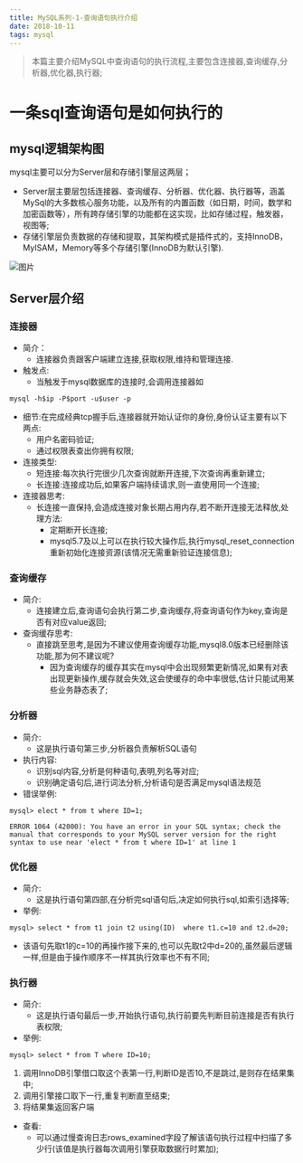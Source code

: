 ```yaml
---
title: MySQL系列-1-查询语句执行介绍
date: 2018-10-11
tags: mysql
---
```

>本篇主要介绍MySQL中查询语句的执行流程,主要包含连接器,查询缓存,分析器,优化器,执行器;

<!-- more -->
# 一条sql查询语句是如何执行的
## mysql逻辑架构图
mysql主要可以分为Server层和存储引擎层这两层；
* Server层主要层包括连接器、查询缓存、分析器、优化器、执行器等，涵盖 MySql的大多数核心服务功能，以及所有的内置函数（如日期，时间，数学和加密函数等），所有跨存储引擎的功能都在这实现，比如存储过程，触发器，视图等;
* 存储引擎层负责数据的存储和提取，其架构模式是插件式的，支持InnoDB，MyISAM，Memory等多个存储引擎(InnoDB为默认引擎).

![图片](https://i.loli.net/2019/03/04/5c7d2a8e9e9d3.png)
## Server层介绍
### 连接器
* 简介：
  * 连接器负责跟客户端建立连接,获取权限,维持和管理连接.
* 触发点:
  * 当触发于mysql数据库的连接时,会调用连接器如
```
mysql -h$ip -P$port -u$user -p
```
  * 细节:在完成经典tcp握手后,连接器就开始认证你的身份,身份认证主要有以下两点:
    * 用户名密码验证;
    * 通过权限表查出你拥有权限;
* 连接类型:
  * 短连接:每次执行完很少几次查询就断开连接,下次查询再重新建立;
  * 长连接:连接成功后,如果客户端持续请求,则一直使用同一个连接;
* 连接器思考:
  * 长连接一直保持,会造成连接对象长期占用内存,若不断开连接无法释放,处理方法:
    * 定期断开长连接;
    * mysql5.7及以上可以在执行较大操作后,执行mysql_reset_connection重新初始化连接资源(该情况无需重新验证连接信息);

### 查询缓存
* 简介:
  * 连接建立后,查询语句会执行第二步,查询缓存,将查询语句作为key,查询是否有对应value返回;
* 查询缓存思考:
  * 直接跳至思考,是因为不建议使用查询缓存功能,mysql8.0版本已经删除该功能,那为何不建议呢?
    * 因为查询缓存的缓存其实在mysql中会出现频繁更新情况,如果有对表出现更新操作,缓存就会失效,这会使缓存的命中率很低,估计只能试用某些业务静态表了;

### 分析器
* 简介:
  * 这是执行语句第三步,分析器负责解析SQL语句
* 执行内容:
  * 识别sql内容,分析是何种语句,表明,列名等对应;
  * 识别确定语句后,进行词法分析,分析语句是否满足mysql语法规范
* 错误举例:
```
mysql> elect * from t where ID=1;

ERROR 1064 (42000): You have an error in your SQL syntax; check the manual that corresponds to your MySQL server version for the right syntax to use near 'elect * from t where ID=1' at line 1
```

### 优化器
* 简介:
  * 这是执行语句第四部,在分析完sql语句后,决定如何执行sql,如索引选择等;
* 举例:
```
mysql> select * from t1 join t2 using(ID)  where t1.c=10 and t2.d=20;
```
  * 该语句先取t1的c=10的再操作接下来的,也可以先取t2中d=20的,虽然最后逻辑一样,但是由于操作顺序不一样其执行效率也不有不同;

### 执行器
* 简介:
  * 这是执行语句最后一步,开始执行语句,执行前要先判断目前连接是否有执行表权限;
* 举例:
```
mysql> select * from T where ID=10;
```
  1. 调用InnoDB引擎借口取这个表第一行,判断ID是否10,不是跳过,是则存在结果集中;
  2. 调用引擎接口取下一行,重复判断直至结束;
  3. 将结果集返回客户端
* 查看:
  * 可以通过慢查询日志rows_examined字段了解该语句执行过程中扫描了多少行(该值是执行器每次调用引擎获取数据行时累加);

